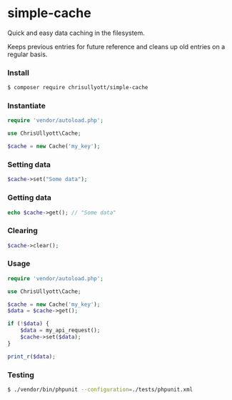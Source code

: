 # simple-cache

Quick and easy data caching in the filesystem.

Keeps previous entries for future reference and cleans up old entries on a regular basis.

### Install

```bash
$ composer require chrisullyott/simple-cache
```

### Instantiate

```php
require 'vendor/autoload.php';

use ChrisUllyott\Cache;

$cache = new Cache('my_key');
```

### Setting data

```php
$cache->set("Some data");
```

### Getting data

```php
echo $cache->get(); // "Some data"
```

### Clearing 

```php
$cache->clear();
```

### Usage

```php
require 'vendor/autoload.php';

use ChrisUllyott\Cache;

$cache = new Cache('my_key');
$data = $cache->get();

if (!$data) {
    $data = my_api_request();
    $cache->set($data);
}

print_r($data);
```

### Testing

```bash
$ ./vendor/bin/phpunit --configuration=./tests/phpunit.xml
```
